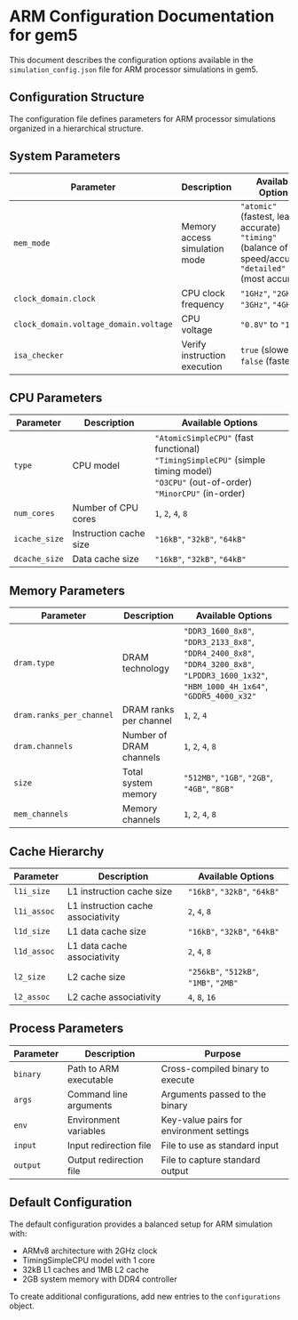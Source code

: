 # ARM Configuration Documentation for gem5

This document describes the configuration options available in the `simulation_config.json` file for ARM processor simulations in gem5.

## Configuration Structure

The configuration file defines parameters for ARM processor simulations organized in a hierarchical structure.

## System Parameters

| Parameter | Description | Available Options |
|-----------|-------------|-------------------|
| `mem_mode` | Memory access simulation mode | `"atomic"` (fastest, least accurate)<br>`"timing"` (balance of speed/accuracy)<br>`"detailed"` (most accurate) |
| `clock_domain.clock` | CPU clock frequency | `"1GHz"`, `"2GHz"`, `"3GHz"`, `"4GHz"` |
| `clock_domain.voltage_domain.voltage` | CPU voltage | `"0.8V"` to `"1.2V"` |
| `isa_checker` | Verify instruction execution | `true` (slower), `false` (faster) |

## CPU Parameters

| Parameter | Description | Available Options |
|-----------|-------------|-------------------|
| `type` | CPU model | `"AtomicSimpleCPU"` (fast functional)<br>`"TimingSimpleCPU"` (simple timing model)<br>`"O3CPU"` (out-of-order)<br>`"MinorCPU"` (in-order) |
| `num_cores` | Number of CPU cores | `1`, `2`, `4`, `8` |
| `icache_size` | Instruction cache size | `"16kB"`, `"32kB"`, `"64kB"` |
| `dcache_size` | Data cache size | `"16kB"`, `"32kB"`, `"64kB"` |

## Memory Parameters

| Parameter | Description | Available Options |
|-----------|-------------|-------------------|
| `dram.type` | DRAM technology | `"DDR3_1600_8x8"`, `"DDR3_2133_8x8"`, `"DDR4_2400_8x8"`, `"DDR4_3200_8x8"`, `"LPDDR3_1600_1x32"`, `"HBM_1000_4H_1x64"`, `"GDDR5_4000_x32"` |
| `dram.ranks_per_channel` | DRAM ranks per channel | `1`, `2`, `4` |
| `dram.channels` | Number of DRAM channels | `1`, `2`, `4`, `8` |
| `size` | Total system memory | `"512MB"`, `"1GB"`, `"2GB"`, `"4GB"`, `"8GB"` |
| `mem_channels` | Memory channels | `1`, `2`, `4`, `8` |

## Cache Hierarchy

| Parameter | Description | Available Options |
|-----------|-------------|-------------------|
| `l1i_size` | L1 instruction cache size | `"16kB"`, `"32kB"`, `"64kB"` |
| `l1i_assoc` | L1 instruction cache associativity | `2`, `4`, `8` |
| `l1d_size` | L1 data cache size | `"16kB"`, `"32kB"`, `"64kB"` |
| `l1d_assoc` | L1 data cache associativity | `2`, `4`, `8` |
| `l2_size` | L2 cache size | `"256kB"`, `"512kB"`, `"1MB"`, `"2MB"` |
| `l2_assoc` | L2 cache associativity | `4`, `8`, `16` |

## Process Parameters

| Parameter | Description | Purpose |
|-----------|-------------|---------|
| `binary` | Path to ARM executable | Cross-compiled binary to execute |
| `args` | Command line arguments | Arguments passed to the binary |
| `env` | Environment variables | Key-value pairs for environment settings |
| `input` | Input redirection file | File to use as standard input |
| `output` | Output redirection file | File to capture standard output |

## Default Configuration

The default configuration provides a balanced setup for ARM simulation with:
- ARMv8 architecture with 2GHz clock
- TimingSimpleCPU model with 1 core
- 32kB L1 caches and 1MB L2 cache
- 2GB system memory with DDR4 controller

To create additional configurations, add new entries to the `configurations` object.
